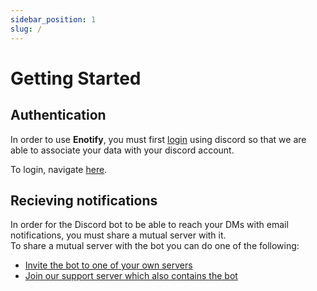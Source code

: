 ```yaml
---
sidebar_position: 1
slug: /
---
```


# Getting Started

## Authentication
In order to use **Enotify**, you must first [login](https://enotify.lucism.dev/login) using discord so that we are able to associate your data with your discord account.

To login, navigate <a href="https://enotify.lucism.dev/login" target="_blank">here</a>.


## Recieving notifications
In order for the Discord bot to be able to reach your DMs with email notifications, you must share a mutual server with it.<br />To share a mutual server with the bot you can do one of the following:
- <a href="https://enotify.lucism.dev/invite" target="_blank">Invite the bot to one of your own servers</a>
- <a href="https://enotify.lucism.dev/support" target="_blank">Join our support server which also contains the bot</a>
